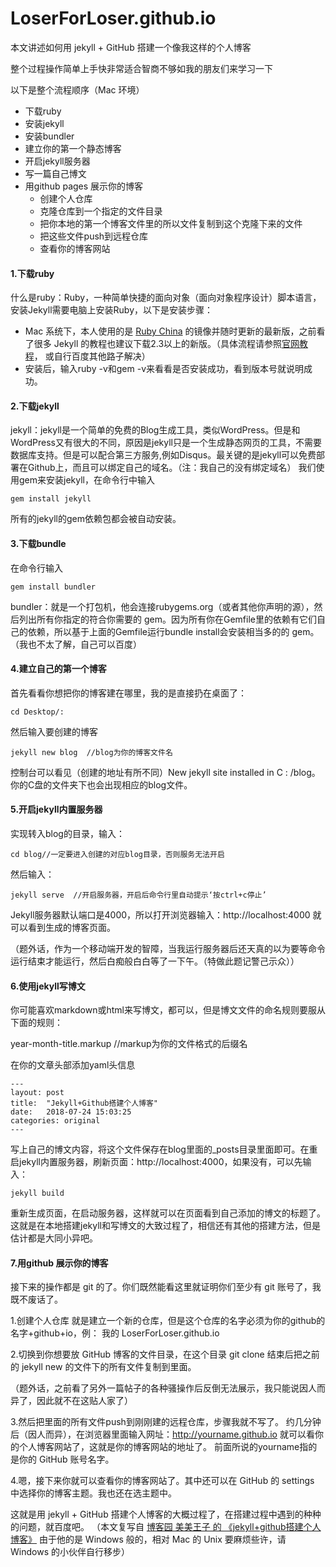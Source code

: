 # LoserForLoser.github.io

本文讲述如何用 jekyll + GitHub 搭建一个像我这样的个人博客

整个过程操作简单上手快非常适合智商不够如我的朋友们来学习一下

以下是整个流程顺序（Mac 环境）

+ 下载ruby
+ 安装jekyll
+ 安装bundler
+ 建立你的第一个静态博客
+ 开启jekyll服务器
+ 写一篇自己博文
+ 用github pages 展示你的博客
  + 创建个人仓库
  + 克隆仓库到一个指定的文件目录
  + 把你本地的第一个博客文件里的所以文件复制到这个克隆下来的文件
  + 把这些文件push到远程仓库
  + 查看你的博客网站


#### 1.下载ruby

什么是ruby：Ruby，一种简单快捷的面向对象（面向对象程序设计）脚本语言，安装Jekyll需要电脑上安装Ruby，以下是安装步骤：

+ Mac 系统下，本人使用的是 [Ruby China](https://ruby-china.org/) 的镜像并随时更新的最新版，之前看了很多 Jekyll 的教程也建议下载2.3以上的新版。（具体流程请参照[官网教程](https://gems.ruby-china.com/)， 或自行百度其他路子解决）
+ 安装后，输入ruby -v和gem -v来看看是否安装成功，看到版本号就说明成功。


#### 2.下载jekyll

jekyll：jekyll是一个简单的免费的Blog生成工具，类似WordPress。但是和WordPress又有很大的不同，原因是jekyll只是一个生成静态网页的工具，不需要数据库支持。但是可以配合第三方服务,例如Disqus。最关键的是jekyll可以免费部署在Github上，而且可以绑定自己的域名。（注：我自己的没有绑定域名）
我们使用gem来安装jekyll，在命令行中输入

 `gem install jekyll`

所有的jekyll的gem依赖包都会被自动安装。

#### 3.下载bundle

在命令行输入

 `gem install bundler`

bundler：就是一个打包机，他会连接rubygems.org（或者其他你声明的源），然后列出所有你指定的符合你需要的 gem。因为所有你在Gemfile里的依赖有它们自己的依赖，所以基于上面的Gemfile运行bundle install会安装相当多的的 gem。（我也不太了解，自己可以百度）

#### 4.建立自己的第一个博客

首先看看你想把你的博客建在哪里，我的是直接扔在桌面了：

 `cd Desktop/:`

然后输入要创建的博客

`jekyll new blog  //blog为你的博客文件名`

控制台可以看见（创建的地址有所不同）New jekyll site installed in C : /blog。你的C盘的文件夹下也会出现相应的blog文件。

#### 5.开启jekyll内置服务器

实现转入blog的目录，输入：

`cd blog//一定要进入创建的对应blog目录，否则服务无法开启`

然后输入：

`jekyll serve  //开启服务器，开启后命令行里自动提示‘按ctrl+c停止’`

Jekyll服务器默认端口是4000，所以打开浏览器输入：http://localhost:4000 就可以看到生成的博客页面。

（题外话，作为一个移动端开发的智障，当我运行服务器后还天真的以为要等命令运行结束才能运行，然后白痴般白白等了一下午。（特做此题记警己示众））

#### 6.使用jekyll写博文

你可能喜欢markdown或html来写博文，都可以，但是博文文件的命名规则要服从下面的规则：

 year-month-title.markup //markup为你的文件格式的后缀名

在你的文章头部添加yaml头信息

```
---
layout: post
title:  "Jekyll+Github搭建个人博客"
date:   2018-07-24 15:03:25
categories: original
---
```

写上自己的博文内容，将这个文件保存在blog里面的_posts目录里面即可。在重启jekyll内置服务器，刷新页面：http://localhost:4000，如果没有，可以先输入：

`jekyll build `

重新生成页面，在启动服务器，这样就可以在页面看到自己添加的博文的标题了。
这就是在本地搭建jekyll和写博文的大致过程了，相信还有其他的搭建方法，但是估计都是大同小异吧。

#### 7.用github 展示你的博客

接下来的操作都是 git 的了。你们既然能看这里就证明你们至少有 git 账号了，我既不废话了。

   1.创建个人仓库
    就是建立一个新的仓库，但是这个仓库的名字必须为你的github的名字+github+io，例： 我的 LoserForLoser.github.io

   2.切换到你想要放 GitHub 博客的文件目录，在这个目录 git clone 结束后把之前的 jekyll new 的文件下的所有文件复制到里面。

   （题外话，之前看了另外一篇帖子的各种骚操作后反倒无法展示，我只能说因人而异了，因此就不在这贴人家了）

   3.然后把里面的所有文件push到刚刚建的远程仓库，步骤我就不写了。
    约几分钟后（因人而异），在浏览器里面输入网址：http://yourname.github.io 就可以看你的个人博客网站了，这就是你的博客网站的地址了。
    前面所说的yourname指的是你的 GitHub 账号名字。

   4.嗯，接下来你就可以查看你的博客网站了。其中还可以在 GitHub 的 settings 中选择你的博客主题。我也还在选主题中。

这就是用 jekyll + GitHub 搭建个人博客的大概过程了，在搭建过程中遇到的种种的问题，就百度吧。
（本文复写自 [博客园 美美王子 的 《jekyll+github搭建个人博客》](https://www.cnblogs.com/yehui-mmd/p/6286271.html) 由于他的是 Windows 般的，相对 Mac 的 Unix 要麻烦些许，请 Windows 的小伙伴自行移步）
